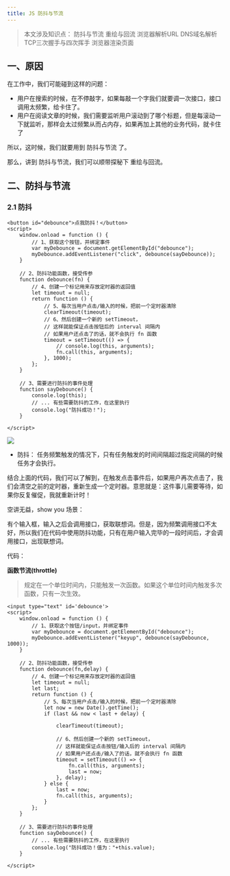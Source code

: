 ```yaml
---
title: JS 防抖与节流
---
```


>本文涉及知识点：
>防抖与节流
>重绘与回流
>浏览器解析URL
>DNS域名解析
>TCP三次握手与四次挥手
>浏览器渲染页面

## 一、原因

在工作中，我们可能碰到这样的问题：
* 用户在搜索的时候，在不停敲字，如果每敲一个字我们就要调一次接口，接口调用太频繁，给卡住了。
* 用户在阅读文章的时候，我们需要监听用户滚动到了哪个标题，但是每滚动一下就监听，那样会太过频繁从而占内存，如果再加上其他的业务代码，就卡住了

所以，这时候，我们就要用到 防抖与节流 了。

那么，讲到 防抖与节流，我们可以顺带探秘下 重绘与回流。

## 二、防抖与节流

### 2.1 防抖

```html?linenums
<button id="debounce">点我防抖！</button>
<script>
	window.onload = function () {
		// 1、获取这个按钮，并绑定事件
		var myDebounce = document.getElementById("debounce");
		myDebounce.addEventListener("click", debounce(sayDebounce));
	}

	// 2、防抖功能函数，接受传参
	function debounce(fn) {
		// 4、创建一个标记用来存放定时器的返回值
		let timeout = null;
		return function () {
			// 5、每次当用户点击/输入的时候，把前一个定时器清除
			clearTimeout(timeout);
			// 6、然后创建一个新的 setTimeout，
			// 这样就能保证点击按钮后的 interval 间隔内
			// 如果用户还点击了的话，就不会执行 fn 函数
			timeout = setTimeout(() => {
				// console.log(this, arguments);
				fn.call(this, arguments);
			}, 1000);
		};
	}

	// 3、需要进行防抖的事件处理
	function sayDebounce() {
		console.log(this);
		// ... 有些需要防抖的工作，在这里执行
		console.log("防抖成功！");
	}

</script>
```

![](https://user-gold-cdn.xitu.io/2019/3/12/169721dc213d832b?imageslim)


* 防抖： 任务频繁触发的情况下，只有任务触发的时间间隔超过指定间隔的时候任务才会执行。

结合上面的代码，我们可以了解到，在触发点击事件后，如果用户再次点击了，我们会清空之前的定时器，重新生成一个定时器。意思就是：这件事儿需要等待，如果你反复催促，我就重新计时！

空讲无益，show you 场景：

有个输入框，输入之后会调用接口，获取联想词。但是，因为频繁调用接口不太好，所以我们在代码中使用防抖功能，只有在用户输入完毕的一段时间后，才会调用接口，出现联想词。

代码：

**函数节流(throttle)**
>规定在一个单位时间内，只能触发一次函数。如果这个单位时间内触发多次函数，只有一次生效。

```html?linenums
<input type="text" id='debounce'>
<script>
	window.onload = function () {
		// 1、获取这个按钮/input，并绑定事件
		var myDebounce = document.getElementById("debounce");
		myDebounce.addEventListener("keyup", debounce(sayDebounce, 1000));
	}

	// 2、防抖功能函数，接受传参
	function debounce(fn,delay) {
		// 4、创建一个标记用来存放定时器的返回值
		let timeout = null;
		let last;
		return function () {
			// 5、每次当用户点击/输入的时候，把前一个定时器清除
			let now = new Date().getTime();
			if (last && now < last + delay) {

				clearTimeout(timeout);

				// 6、然后创建一个新的 setTimeout，
				// 这样就能保证点击按钮/输入后的 interval 间隔内
				// 如果用户还点击/输入了的话，就不会执行 fn 函数
				timeout = setTimeout(() => {
					fn.call(this, arguments);
					last = now;
				}, delay);
			} else {
				last = now;
				fn.call(this, arguments);
			}
		};
	}

	// 3、需要进行防抖的事件处理
	function sayDebounce() {
		// ... 有些需要防抖的工作，在这里执行
		console.log("防抖成功！值为："+this.value);
	}

</script>
```